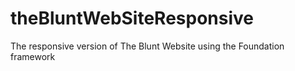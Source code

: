 # theBluntWebSiteResponsive
The responsive version of The Blunt Website using the Foundation framework
